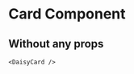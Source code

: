 <script setup lang="ts">
import DaisyCard from 'daisy-vue/Card'
</script>

# Card Component

## Without any props

<DaisyCard/>

```vue
<DaisyCard />
```